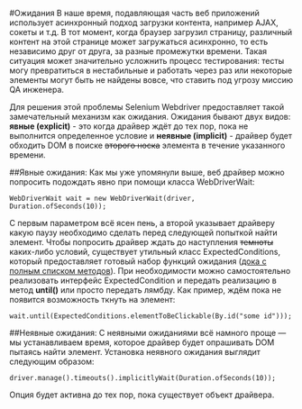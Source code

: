 #Ожидания
В наше время, подавляющая часть веб приложений использует асинхронный подход загрузки контента, например AJAX, сокеты и
т.д. В тот момент, когда браузер загрузил страницу, различный контент на этой странице может загружаться асинхронно,
то есть независимо друг от друга, за разные промежутки времени. Такая ситуация может значительно усложнить 
процесс тестирования: тесты могу превратиться в нестабильные и работать через раз или некоторые элементы могут быть не 
найдены вовсе, что ставить под угрозу миссию QA инженера.

Для решения этой проблемы Selenium Webdriver предоставляет такой замечательный механизм как ожидания.
Ожидания бывают двух видов: **явные (explicit)** - это когда драйвер ждёт до тех пор, пока не выполнится определенное условие
и **неявные (implicit)** - драйвер будет обходить DOM в поиске ~~второго носка~~ элемента в течение указанного времени.

##Явные ожидания:
Как мы уже упомянули выше, веб драйвер можно попросить подождать явно при помощи класса WebDriverWait:

    WebDriverWait wait = new WebDriverWait(driver, Duration.ofSeconds(10)); 

С первым параметром всё ясен пень, а второй указывает драйверу какую паузу необходимо сделать перед следующей попыткой найти элемент.
Чтобы попросить драйвер ждать до наступления ~~темноты~~ каких-либо условий, существует утильный класс ExpectedConditions, который предоставляет готовый набор функций ожидания
([дока с полным списком методов](https://www.selenium.dev/selenium/docs/api/java/org/openqa/selenium/support/ui/ExpectedConditions.html)).
При необходимости можно самостоятельно реализовать интерфейс ExpectedCondition и передать реализацию в метод **until()** или
просто передать лямбду. Как пример, ждём пока не появится возможность ткнуть на элемент:

    wait.until(ExpectedConditions.elementToBeClickable(By.id("some id")));

##Неявные ожидания:
С неявными ожиданиями всё намного проще — мы устанавливаем время, которое драйвер будет опрашивать DOM пытаясь найти элемент.
Установка неявного ожидания выглядит следующим образом:

    driver.manage().timeouts().implicitlyWait(Duration.ofSeconds(10));

Опция будет активна до тех пор, пока существует объект драйвера.

